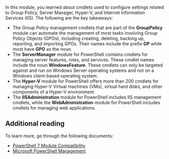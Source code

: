 In this module, you learned about cmdlets used to configure settings related to Group Policy, Server Manager, Hyper-V, and Internet Information Services (IIS). The following are the key takeaways:

- The Group Policy management cmdlets that are part of the **GroupPolicy** module can automate the management of most tasks involving Group Policy Objects (GPOs), including creating, deleting, backing up, reporting, and importing GPOs. Their names include the prefix **GP** while most have **GPO** as the noun.
- The **ServerManager** module for PowerShell contains cmdlets for managing server features, roles, and services. These cmdlet names include the noun **WindowsFeature**. These cmdlets can only be targeted against and run on Windows Server operating systems and not on a Windows client-based operating system.
- The **Hyper-V** module for PowerShell offers more than 200 cmdlets for managing Hyper-V Virtual machines (VMs), virtual hard disks, and other components of a Hyper-V environment.
- The **IISAdministration** module for PowerShell includes IIS management cmdlets, while the **WebAdministration** module for PowerShell includes cmdlets for managing web applications.

## Additional reading

To learn more, go through the following documents:

- [PowerShell 7 Module Compatibility](https://aka.ms/powershell-7-module-compatibility)
- [Microsoft PowerShell Management](https://aka.ms/microsoft-powershell-management)
